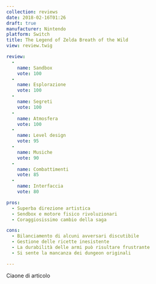 ```yaml
---
collection: reviews
date: 2018-02-16T01:26
draft: true
manufacturer: Nintendo
platform: Switch
title: The Legend of Zelda Breath of the Wild
view: review.twig

review:
  -
    name: Sandbox
    vote: 100
  -
    name: Esplorazione
    vote: 100
  -
    name: Segreti
    vote: 100
  -
    name: Atmosfera
    vote: 100
  -
    name: Level design
    vote: 95
  -
    name: Musiche
    vote: 90
  -
    name: Combattimenti
    vote: 85
  -
    name: Interfaccia
    vote: 80

pros:
  - Superba direzione artistica
  - Sendbox e motore fisico rivoluzionari
  - Coraggiosissimo cambio della saga

cons:
  - Bilanciamento di alcuni avversari discutibile
  - Gestione delle ricette inesistente
  - La durabilità delle armi può risultare frustrante
  - Si sente la mancanza dei dungeon originali

---
```


Ciaone di articolo
